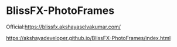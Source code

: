 # BlissFX-PhotoFrames
Official:https://blissfx.akshayaselvakumar.com/

https://akshayadeveloper.github.io/BlissFX-PhotoFrames/index.html
